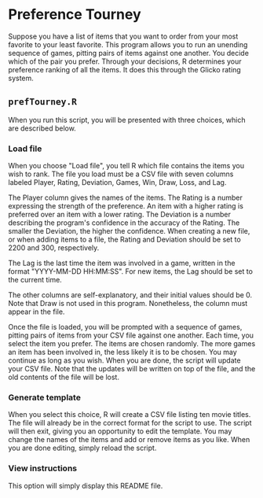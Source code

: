 # Preference Tourney

Suppose you have a list of items that you want to order from your most favorite to your least favorite. This program allows you to run an unending sequence of games, pitting pairs of items against one another. You decide which of the pair you prefer. Through your decisions, R determines your preference ranking of all the items. It does this through the Glicko rating system.

## `prefTourney.R`

When you run this script, you will be presented with three choices, which are described below.

### Load file

When you choose "Load file", you tell R which file contains the items you wish to rank. The file you load must be a CSV file with seven columns labeled Player, Rating, Deviation, Games, Win, Draw, Loss, and Lag.

The Player column gives the names of the items. The Rating is a number expressing the strength of the preference. An item with a higher rating is preferred over an item with a lower rating. The Deviation is a number describing the program's confidence in the accuracy of the Rating. The smaller the Deviation, the higher the confidence. When creating a new file, or when adding items to a file, the Rating and Deviation should be set to 2200 and 300, respectively.

The Lag is the last time the item was involved in a game, written in the format "YYYY-MM-DD HH:MM:SS". For new items, the Lag should be set to the current time.

The other columns are self-explanatory, and their initial values should be 0. Note that Draw is not used in this program. Nonetheless, the column must appear in the file.

Once the file is loaded, you will be prompted with a sequence of games, pitting pairs of items from your CSV file against one another. Each time, you select the item you prefer. The items are chosen randomly. The more games an item has been involved in, the less likely it is to be chosen. You may continue as long as you wish. When you are done, the script will update your CSV file. Note that the updates will be written on top of the file, and the old contents of the file will be lost.

### Generate template

When you select this choice, R will create a CSV file listing ten movie titles. The file will already be in the correct format for the script to use. The script will then exit, giving you an opportunity to edit the template. You may change the names of the items and add or remove items as you like. When you are done editing, simply reload the script.

### View instructions

This option will simply display this README file.